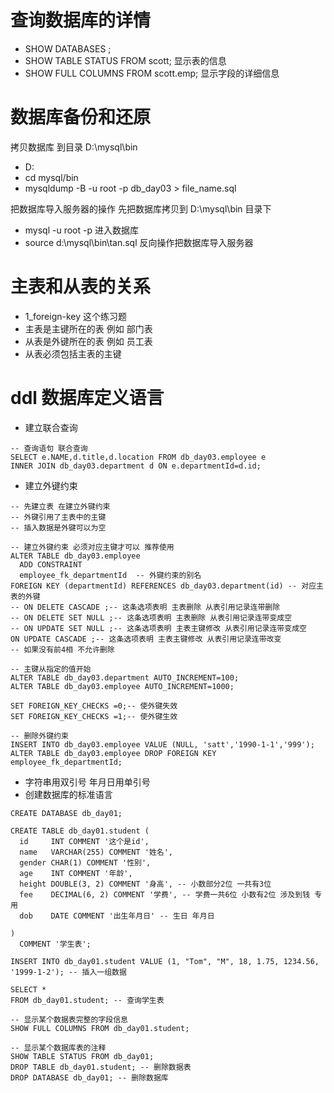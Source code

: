 
# 查询数据库的详情
- SHOW DATABASES ;
- SHOW TABLE STATUS FROM scott;   显示表的信息
- SHOW FULL COLUMNS FROM scott.emp;    显示字段的详细信息

# 数据库备份和还原
拷贝数据库 到目录 D:\mysql\bin  
- D:
- cd mysql/bin
- mysqldump -B -u root -p db_day03 > file_name.sql

把数据库导入服务器的操作 先把数据库拷贝到 D:\mysql\bin 目录下
- mysql -u root -p  进入数据库
- source d:\mysql\bin\tan.sql  反向操作把数据库导入服务器
# 主表和从表的关系
- 1_foreign-key 这个练习题
- 主表是主键所在的表  例如 部门表
- 从表是外键所在的表  例如 员工表
- 从表必须包括主表的主键

# ddl 数据库定义语言
- 建立联合查询

```
-- 查询语句 联合查询
SELECT e.NAME,d.title,d.location FROM db_day03.employee e
INNER JOIN db_day03.department d ON e.departmentId=d.id;
```
- 建立外键约束

```
-- 先建立表 在建立外键约束
-- 外键引用了主表中的主键
-- 插入数据是外键可以为空

-- 建立外键约束 必须对应主键才可以 推荐使用
ALTER TABLE db_day03.employee
  ADD CONSTRAINT
  employee_fk_departmentId  -- 外键约束的别名
FOREIGN KEY (departmentId) REFERENCES db_day03.department(id) -- 对应主表的外键
-- ON DELETE CASCADE ;-- 这条选项表明 主表删除 从表引用记录连带删除
-- ON DELETE SET NULL ;-- 这条选项表明 主表删除 从表引用记录连带变成空
-- ON UPDATE SET NULL ;-- 这条选项表明 主表主键修改 从表引用记录连带变成空
ON UPDATE CASCADE ;-- 这条选项表明 主表主键修改 从表引用记录连带改变
-- 如果没有前4相 不允许删除

-- 主键从指定的值开始
ALTER TABLE db_day03.department AUTO_INCREMENT=100;
ALTER TABLE db_day03.employee AUTO_INCREMENT=1000;

SET FOREIGN_KEY_CHECKS =0;-- 使外键失效
SET FOREIGN_KEY_CHECKS =1;-- 使外键生效

-- 删除外键约束
INSERT INTO db_day03.employee VALUE (NULL, 'satt','1990-1-1','999');
ALTER TABLE db_day03.employee DROP FOREIGN KEY employee_fk_departmentId;
```


- 字符串用双引号  年月日用单引号
- 创建数据库的标准语言

```
CREATE DATABASE db_day01;

CREATE TABLE db_day01.student (
  id     INT COMMENT '这个是id',
  name   VARCHAR(255) COMMENT '姓名',
  gender CHAR(1) COMMENT '性别',
  age    INT COMMENT '年龄',
  height DOUBLE(3, 2) COMMENT '身高', -- 小数部分2位 一共有3位
  fee    DECIMAL(6, 2) COMMENT '学费', -- 学费一共6位 小数有2位 涉及到钱 专用
  dob    DATE COMMENT '出生年月日' -- 生日 年月日

)
  COMMENT '学生表';

INSERT INTO db_day01.student VALUE (1, "Tom", "M", 18, 1.75, 1234.56, '1999-1-2'); -- 插入一组数据

SELECT *
FROM db_day01.student; -- 查询学生表

-- 显示某个数据表完整的字段信息
SHOW FULL COLUMNS FROM db_day01.student;

-- 显示某个数据库表的注释
SHOW TABLE STATUS FROM db_day01;
DROP TABLE db_day01.student; -- 删除数据表
DROP DATABASE db_day01; -- 删除数据库
```
